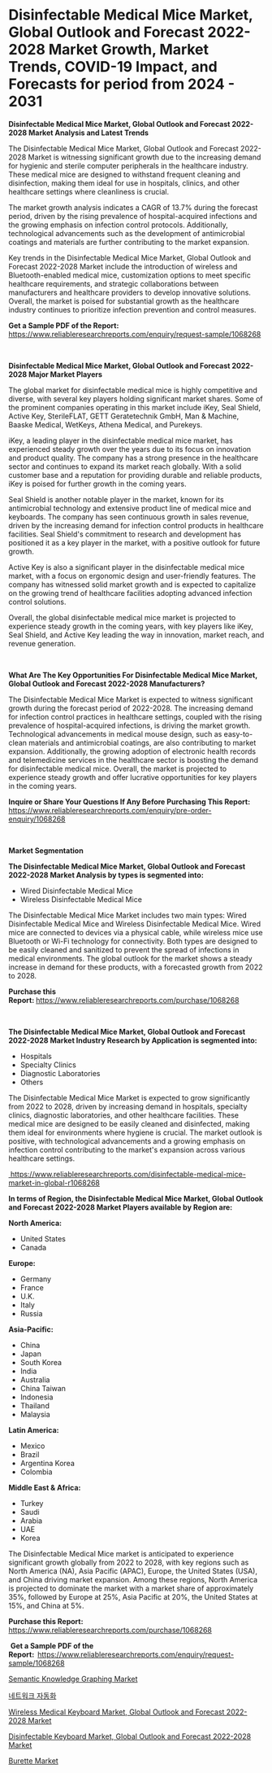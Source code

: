 <p><h1>Disinfectable Medical Mice Market, Global Outlook and Forecast 2022-2028 Market Growth, Market Trends, COVID-19 Impact, and Forecasts for period from 2024 - 2031</h1></p><p><strong>Disinfectable Medical Mice Market, Global Outlook and Forecast 2022-2028 Market Analysis and Latest Trends</strong></p>
<p><p>The Disinfectable Medical Mice Market, Global Outlook and Forecast 2022-2028 Market is witnessing significant growth due to the increasing demand for hygienic and sterile computer peripherals in the healthcare industry. These medical mice are designed to withstand frequent cleaning and disinfection, making them ideal for use in hospitals, clinics, and other healthcare settings where cleanliness is crucial.</p><p>The market growth analysis indicates a CAGR of 13.7% during the forecast period, driven by the rising prevalence of hospital-acquired infections and the growing emphasis on infection control protocols. Additionally, technological advancements such as the development of antimicrobial coatings and materials are further contributing to the market expansion.</p><p>Key trends in the Disinfectable Medical Mice Market, Global Outlook and Forecast 2022-2028 Market include the introduction of wireless and Bluetooth-enabled medical mice, customization options to meet specific healthcare requirements, and strategic collaborations between manufacturers and healthcare providers to develop innovative solutions. Overall, the market is poised for substantial growth as the healthcare industry continues to prioritize infection prevention and control measures.</p></p>
<p><strong>Get a Sample PDF of the Report:&nbsp;</strong> <a href="https://www.reliableresearchreports.com/enquiry/request-sample/1068268">https://www.reliableresearchreports.com/enquiry/request-sample/1068268</a></p>
<p>&nbsp;</p>
<p><strong>Disinfectable Medical Mice Market, Global Outlook and Forecast 2022-2028 Major Market Players</strong></p>
<p><p>The global market for disinfectable medical mice is highly competitive and diverse, with several key players holding significant market shares. Some of the prominent companies operating in this market include iKey, Seal Shield, Active Key, SterileFLAT, GETT Geratetechnik GmbH, Man & Machine, Baaske Medical, WetKeys, Athena Medical, and Purekeys.</p><p>iKey, a leading player in the disinfectable medical mice market, has experienced steady growth over the years due to its focus on innovation and product quality. The company has a strong presence in the healthcare sector and continues to expand its market reach globally. With a solid customer base and a reputation for providing durable and reliable products, iKey is poised for further growth in the coming years.</p><p>Seal Shield is another notable player in the market, known for its antimicrobial technology and extensive product line of medical mice and keyboards. The company has seen continuous growth in sales revenue, driven by the increasing demand for infection control products in healthcare facilities. Seal Shield's commitment to research and development has positioned it as a key player in the market, with a positive outlook for future growth.</p><p>Active Key is also a significant player in the disinfectable medical mice market, with a focus on ergonomic design and user-friendly features. The company has witnessed solid market growth and is expected to capitalize on the growing trend of healthcare facilities adopting advanced infection control solutions.</p><p>Overall, the global disinfectable medical mice market is projected to experience steady growth in the coming years, with key players like iKey, Seal Shield, and Active Key leading the way in innovation, market reach, and revenue generation.</p></p>
<p>&nbsp;</p>
<p><strong>What Are The Key Opportunities For Disinfectable Medical Mice Market, Global Outlook and Forecast 2022-2028 Manufacturers?</strong></p>
<p><p>The Disinfectable Medical Mice Market is expected to witness significant growth during the forecast period of 2022-2028. The increasing demand for infection control practices in healthcare settings, coupled with the rising prevalence of hospital-acquired infections, is driving the market growth. Technological advancements in medical mouse design, such as easy-to-clean materials and antimicrobial coatings, are also contributing to market expansion. Additionally, the growing adoption of electronic health records and telemedicine services in the healthcare sector is boosting the demand for disinfectable medical mice. Overall, the market is projected to experience steady growth and offer lucrative opportunities for key players in the coming years.</p></p>
<p><strong>Inquire or Share Your Questions If Any Before Purchasing This Report:</strong> <a href="https://www.reliableresearchreports.com/enquiry/pre-order-enquiry/1068268">https://www.reliableresearchreports.com/enquiry/pre-order-enquiry/1068268</a></p>
<p>&nbsp;</p>
<p><strong>Market Segmentation</strong></p>
<p><strong>The Disinfectable Medical Mice Market, Global Outlook and Forecast 2022-2028 Market Analysis by types is segmented into:</strong></p>
<p><ul><li>Wired Disinfectable Medical Mice</li><li>Wireless Disinfectable Medical Mice</li></ul></p>
<p><p>The Disinfectable Medical Mice Market includes two main types: Wired Disinfectable Medical Mice and Wireless Disinfectable Medical Mice. Wired mice are connected to devices via a physical cable, while wireless mice use Bluetooth or Wi-Fi technology for connectivity. Both types are designed to be easily cleaned and sanitized to prevent the spread of infections in medical environments. The global outlook for the market shows a steady increase in demand for these products, with a forecasted growth from 2022 to 2028.</p></p>
<p><strong>Purchase this Report:&nbsp;</strong><a href="https://www.reliableresearchreports.com/purchase/1068268">https://www.reliableresearchreports.com/purchase/1068268</a></p>
<p>&nbsp;</p>
<p><strong>The Disinfectable Medical Mice Market, Global Outlook and Forecast 2022-2028 Market Industry Research by Application is segmented into:</strong></p>
<p><ul><li>Hospitals</li><li>Specialty Clinics</li><li>Diagnostic Laboratories</li><li>Others</li></ul></p>
<p><p>The Disinfectable Medical Mice Market is expected to grow significantly from 2022 to 2028, driven by increasing demand in hospitals, specialty clinics, diagnostic laboratories, and other healthcare facilities. These medical mice are designed to be easily cleaned and disinfected, making them ideal for environments where hygiene is crucial. The market outlook is positive, with technological advancements and a growing emphasis on infection control contributing to the market's expansion across various healthcare settings.</p></p>
<p><a href="https://www.reliableresearchreports.com/disinfectable-medical-mice-market-in-global-r1068268">&nbsp;https://www.reliableresearchreports.com/disinfectable-medical-mice-market-in-global-r1068268</a></p>
<p><strong>In terms of Region, the Disinfectable Medical Mice Market, Global Outlook and Forecast 2022-2028 Market Players available by Region are:</strong></p>
<p>
    <p> <strong> North America: </strong>
        <ul>
            <li>United States</li>
            <li>Canada</li>
        </ul>
        </p> 
    <p> <strong> Europe: </strong>
        <ul>
            <li>Germany</li>
            <li>France</li>
            <li>U.K.</li>
            <li>Italy</li>
            <li>Russia</li>
        </ul>
        </p> 
    <p> <strong> Asia-Pacific: </strong>
        <ul>
            <li>China</li>
            <li>Japan</li>
            <li>South Korea</li>
            <li>India</li>
            <li>Australia</li>
            <li>China Taiwan</li>
            <li>Indonesia</li>
            <li>Thailand</li>
            <li>Malaysia</li>
        </ul>
        </p> 
    <p> <strong> Latin America: </strong>
        <ul>
            <li>Mexico</li>
            <li>Brazil</li>
            <li>Argentina Korea</li>
            <li>Colombia</li>
        </ul>
        </p> 
    <p> <strong> Middle East & Africa: </strong>
        <ul>
            <li>Turkey</li>
            <li>Saudi</li>
            <li>Arabia</li>
            <li>UAE</li>
            <li>Korea</li>
        </ul>
    </p>
    </p>
<p><p>The Disinfectable Medical Mice market is anticipated to experience significant growth globally from 2022 to 2028, with key regions such as North America (NA), Asia Pacific (APAC), Europe, the United States (USA), and China driving market expansion. Among these regions, North America is projected to dominate the market with a market share of approximately 35%, followed by Europe at 25%, Asia Pacific at 20%, the United States at 15%, and China at 5%.</p></p>
<p><strong>Purchase this Report: </strong><a href="https://www.reliableresearchreports.com/purchase/1068268">https://www.reliableresearchreports.com/purchase/1068268</a></p>
<p>&nbsp;<strong>Get a Sample PDF of the Report:&nbsp;&nbsp;</strong><a href="https://www.reliableresearchreports.com/enquiry/request-sample/1068268">https://www.reliableresearchreports.com/enquiry/request-sample/1068268</a></p>
<p><strong></strong></p>
<p><p><a href="https://www.linkedin.com/pulse/semantic-knowledge-graphing-market-size-trends-complete-vtpdc">Semantic Knowledge Graphing Market</a></p><p><a href="https://github.com/EthaWolf/Market-Research-Report-List-1/blob/main/146578078889.md">네트워크 자동화</a></p><p><a href="https://github.com/shotows/Market-Research-Report-List-2/blob/main/wireless-medical-keyboard-market-global-outlook-and-forecast-2022-2028-market.md">Wireless Medical Keyboard Market, Global Outlook and Forecast 2022-2028 Market</a></p><p><a href="https://github.com/Sinjinluong3e0awx2m195k76/Market-Research-Report-List-2/blob/main/disinfectable-keyboard-market-global-outlook-and-forecast-2022-2028-market.md">Disinfectable Keyboard Market, Global Outlook and Forecast 2022-2028 Market</a></p><p><a href="https://www.linkedin.com/pulse/burette-market-size-cagr-trends-2024-2030-skyresearch-ifume">Burette Market</a></p></p>